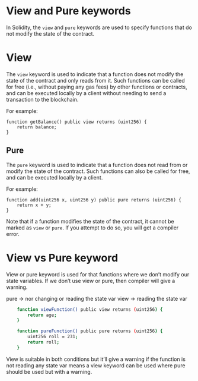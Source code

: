 # View and Pure keywords

In Solidity, the `view` and `pure` keywords are used to specify functions that do not modify the state of the contract.

# View

The `view` keyword is used to indicate that a function does not modify the state of the contract and only reads from it. Such functions can be called for free (i.e., without paying any gas fees) by other functions or contracts, and can be executed locally by a client without needing to send a transaction to the blockchain.

For example:

```
function getBalance() public view returns (uint256) {
    return balance;
}
```

## Pure

The `pure` keyword is used to indicate that a function does not read from or modify the state of the contract. Such functions can also be called for free, and can be executed locally by a client.

For example:

```
function add(uint256 x, uint256 y) public pure returns (uint256) {
    return x + y;
}
```

Note that if a function modifies the state of the contract, it cannot be marked as `view` or `pure`. If you attempt to do so, you will get a compiler error.

# View vs Pure keyword

View or pure keyword is used for that functions where we don’t modify our state variables.
If we don’t use view or pure, then compiler will give a warning.

pure -> nor changing or reading the state var
view -> reading the state var

```sh
    function viewFunction() public view returns (uint256) {
        return age;
    }

    function pureFunction() public pure returns (uint256) {
        uint256 roll = 231;
        return roll;
    }
```

View is suitable in both conditions but it’ll give a warning if the function is not reading any state var means a view keyword can be used where pure should be used but with a warning.
